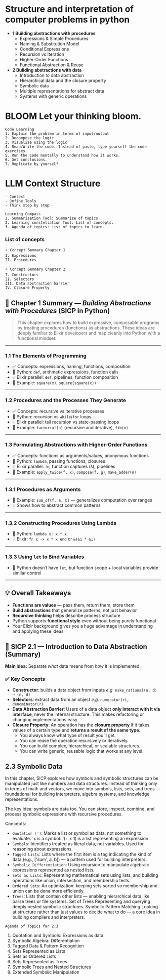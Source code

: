 # Structure and interpretation of computer problems in python

- **1 Building abstractions with procedures**
  - Expressions & Simple Procedures
  - Naming & Substitution Model
  - Conditional Expressions
  - Recursion vs Iteration
  - Higher-Order Functions
  - Functional Abstraction & Reuse
- **2 Building abstractions with data**
  - Introduction to data abstraction
  - Hierarchical data and the closure property
  - Symbolic data
  - Multiple representations for abstract data
  - Systems with generic operations

# BLOOM Let your thinking bloom.

```
Code Learning
1. Explain the problem in terms of input/output
2. Decompose the logic
3. Visualize using the logic
4. Read/Write the code. Instead of paste, type yourself the code exercises.
5. Run the code mentally to understand how it works.
6. Get conclusions.
7. Replicate by yourself
```

# LLM Context Structure

```
- Context
- Define Tools
- Think step by step

Learning Compass
1. Summarization Tool: Summarize of topics.
2. Learning constellation Tool: List of concepts.
3. Agenda of topics: List of topics to learn.
```

### List of concepts

```
⭐️ Concept Summary Chapter 1
I. Expressions
II. Procedures

⭐️ Concept Summary Chapter 2
I. Constructors
II. Selectors
III. Data abstraction barrier
IV. Closure Property

```

## 📘 Chapter 1 Summary — *Building Abstractions with Procedures* (SICP in Python)

> This chapter explores how to build expressive, composable programs by treating procedures (functions) as abstractions. These ideas are deeply familiar to Elixir developers and map cleanly into Python with a functional mindset.

---

### 1.1 **The Elements of Programming**
- ✅ Concepts: expressions, naming, functions, composition
- 🐍 Python: `def`, arithmetic expressions, function calls
- 💡 Elixir parallel: `def`, pipelines, function composition
- 🧪 Example: `square(x)`, `square(square(x))`

---

### 1.2 **Procedures and the Processes They Generate**
- ✅ Concepts: recursive vs iterative processes
- 🐍 Python: recursion vs `while`/`for` loops
- 💡 Elixir parallel: tail recursion vs state-passing loops
- 🧪 Example: `factorial(n)` (recursive and iterative), `fib(n)`

---

### 1.3 **Formulating Abstractions with Higher-Order Functions**
- ✅ Concepts: functions as arguments/values, anonymous functions
- 🐍 Python: `lambda`, passing functions, closures
- 💡 Elixir parallel: `fn`, function captures (`&`), pipelines
- 🧪 Example: `apply_twice(f, x)`, `compose(f, g)`, `make_adder(n)`

---

### 1.3.1 **Procedures as Arguments**
- 🧪 Example: `sum_of(f, a, b)` — generalizes computation over ranges
- 💡 Shows how to abstract common patterns

---

### 1.3.2 **Constructing Procedures Using Lambda**
- 🐍 Python: `lambda x: x * x`
- 💡 Elixir: `fn x -> x * x end` or `&(&1 * &1)`

---

### 1.3.3 **Using `let` to Bind Variables**
- 📝 Python doesn’t have `let`, but function scope + local variables provide similar control

---

## 💡 Overall Takeaways
- **Functions are values** — pass them, return them, store them
- **Build abstractions** that generalize patterns, not just behavior
- **Recursive thinking** helps describe process structure
- Python supports **functional style** even without being purely functional
- Your Elixir background gives you a huge advantage in understanding and applying these ideas


## 🌿 SICP 2.1 — Introduction to Data Abstraction (Summary)

**Main idea:**
Separate *what* data means from *how* it is implemented.

### ✅ Key Concepts

- **Constructor**: builds a data object from inputs
  _e.g._ `make_rational(n, d) → (n, d)`
- **Selectors**: extract data from an object
  _e.g._ `numerator(r), denominator(r)`
- **Data Abstraction Barrier**:
  Users of a data object **only interact with it via interface**, never the internal structure.
  This makes refactoring or changing implementations easy.
- **Closure Property**:
  An operation has the **closure property** if it takes values of a certain type and **returns a result of the same type**.
  - You always know what type of result you’ll get.
  - You can reuse the operation recursively or iteratively.
  - You can build complex, hierarchical, or scalable structures.
  - You can write generic, reusable logic that works at any level.

## 2.3 Symbolic Data

In this chapter, SICP explores how symbols and symbolic structures can be manipulated just like numbers and data structures. Instead of thinking only in terms of math and vectors, we move into symbols, lists, sets, and trees — foundational for building interpreters, algebra systems, and knowledge representations.

The key idea: symbols are data too. You can store, inspect, combine, and process symbolic expressions with recursive procedures.

Concepts:

- `Quotation (')`: Marks a list or symbol as data, not something to evaluate. 'x is a symbol. '(+ x 1) is a list representing an expression.
- `Symbols`: Identifiers treated as literal data, not variables. Used for reasoning about expressions.
- `Tagged Lists`: Lists where the first item is a tag indicating the kind of data (e.g., ['sum', a, b]) — a pattern used for building interpreters.
- `Symbolic Differentiation`: Using recursion to manipulate algebraic expressions represented as nested lists.
- `Sets as Lists`: Representing mathematical sets using lists, and building operations like union, intersection, and membership tests.
- `Ordered Sets`: An optimization: keeping sets sorted so membership and union can be done more efficiently.
- `Trees`: Lists that contain other lists — enabling hierarchical data like parse trees or file systems.
Set of Trees
Representing and querying deeply nested symbolic structures.
Symbolic Pattern Matching
Looking at structure rather than just values to decide what to do — a core idea in building compilers and interpreters.

`Agenda of Topics for 2.3`
1. Quotation and Symbols: Expressions as data.
2. Symbolic Algebra: Differentiation
3. Tagged Data & Pattern Recognition
4. Sets Represented as Lists
5. Sets as Ordered Lists
6. Sets Represented as Trees
7. Symbolic Trees and Nested Structures
8. Extended Symbolic Manipulation
